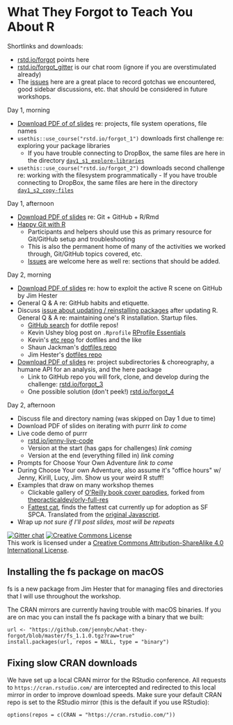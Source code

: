 # What They Forgot to Teach You About R

Shortlinks and downloads:

  * [rstd.io/forgot](https://rstd.io/forgot) points here
  * [rstd.io/forgot_gitter](https://rstd.io/forgot_gitter) is our chat room (ignore if you are overstimulated already)
  * The [issues](https://github.com/jennybc/what-they-forgot/issues) here are a great place to record gotchas we encountered, good sidebar discussions, etc. that should be considered in future workshops.
  
Day 1, morning

  * [Download PDF of of slides](https://github.com/jennybc/what-they-forgot/raw/master/slides/day1_slides1_projects-and-paths.pdf) re: projects, file system operations, file names
  * `usethis::use_course("rstd.io/forgot_1")` downloads first challenge re: exploring your package libraries
    - If you have trouble connecting to DropBox, the same files are here in the directory [`day1_s1_explore-libraries`](day1_s1_explore-libraries)
  *  `usethis::use_course("rstd.io/forgot_2")` downloads second challenge re: working with the filesystem programmatically
    - If you have trouble connecting to DropBox, the same files are here in the directory [`day1_s2_copy-files`](day1_s2_copy-files)

Day 1, afternoon

  * [Download PDF of slides](https://github.com/jennybc/what-they-forgot/raw/master/slides/day1_slides2_git-and-github.pdf) re: Git + GitHub + R/Rmd
  * [Happy Git with R](http://happygitwithr.com)
    - Participants and helpers should use this as primary resource for Git/GitHub setup and troubleshooting
    - This is also the permanent home of many of the activities we worked through, Git/GitHub topics covered, etc.
    - [Issues](https://github.com/jennybc/happy-git-with-r/issues) are welcome here as well re: sections that should be added.
    
Day 2, morning

  * [Download PDF of slides](https://github.com/jennybc/what-they-forgot/raw/master/slides/day2_slides1_github-search.pdf) re: how to exploit the active R scene on GitHub by Jim Hester
  * General Q & A re: GitHub habits and etiquette.
  * Discuss [issue about updating / reinstalling packages](https://github.com/jennybc/what-they-forgot/issues/4) after updating R. General Q & A re: maintaining one's R installation. Startup files.
    - [GitHub search](https://github.com/search?utf8=✓&q=dotfiles&type=) for dotfile repos!
    - Kevin Ushey blog post on `.Rprofile` [RProfile Essentials](http://kevinushey.github.io/blog/2015/02/02/rprofile-essentials/)
    - Kevin's [etc repo](https://github.com/kevinushey/etc) for dotfiles and the like
    - Shaun Jackman's [dotfiles repo](https://github.com/sjackman/dotfiles)
    - Jim Hester's [dotfiles repo](https://github.com/jimhester/dotfiles)
  * [Download PDF of slides](https://github.com/jennybc/what-they-forgot/raw/master/slides/day2_slides2_project-api.pdf) re: project subdirectories & choreography, a humane API for an analysis, and the here package
    - Link to GitHub repo you will fork, clone, and develop during the challenge: [rstd.io/forgot_3](https://rstd.io/forgot_3)
    - One possible solution (don't peek!) [rstd.io/forgot_4](https://rstd.io/forgot_4)
    
Day 2, afternoon

  * Discuss file and directory naming (was skipped on Day 1 due to time)
  * Download PDF of slides on iterating with purrr *link to come*  
  * Live code demo of purrr
    - [rstd.io/jenny-live-code](https://rstd.io/jenny-live-code)
    - Version at the start (has gaps for challenges) *link coming*
    - Version at the end (everything filled in) *link coming*
  * Prompts for Choose Your Own Adventure *link to come*
  * During Choose Your own Adventure, also assume it's "office hours" w/ Jenny, Kirill, Lucy, Jim. Show us your weird R stuff!
  * Examples that draw on many workshop themes
    - Clickable gallery of [O'Reilly book cover parodies](https://github.com/jennybc/orly-full-res#readme), forked from [thepracticaldev/orly-full-res](https://github.com/thepracticaldev/orly-full-res)
    - [Fattest cat](https://github.com/jennybc/fattest-cat), finds the fattest cat currently up for adoption as SF SPCA. Translated from the [original Javascript](https://github.com/lexiross/fattest-cat).
  * Wrap up *not sure if I'll post slides, most will be repeats*

[![Gitter chat](https://badges.gitter.im/what-they-forgot/Lobby.svg)](https://gitter.im/what-they-forgot/Lobby) <a rel="license" href="http://creativecommons.org/licenses/by-sa/4.0/"><img alt="Creative Commons License" style="border-width:0" src="https://i.creativecommons.org/l/by-sa/4.0/88x31.png" /></a><br />This work is licensed under a <a rel="license" href="http://creativecommons.org/licenses/by-sa/4.0/">Creative Commons Attribution-ShareAlike 4.0 International License</a>.


## Installing the fs package on macOS

fs is a new package from Jim Hester that for managing files and
directories that I will use throughout the workshop.

The CRAN mirrors are currently having trouble with macOS binaries. If
you are on mac you can install the fs package with a binary that we
built:

```
url <- "https://github.com/jennybc/what-they-forgot/blob/master/fs_1.1.0.tgz?raw=true"
install.packages(url, repos = NULL, type = "binary")
```


## Fixing slow CRAN downloads

We have set up a local CRAN mirror for the RStudio conference. All
requests to `https://cran.rstudio.com/` are intercepted and redirected
to this local mirror in order to improve download speeds. Make sure
your default CRAN repo is set to the RStudio mirror (this is the
default if you use RStudio):

```
options(repos = c(CRAN = "https://cran.rstudio.com/"))
```
